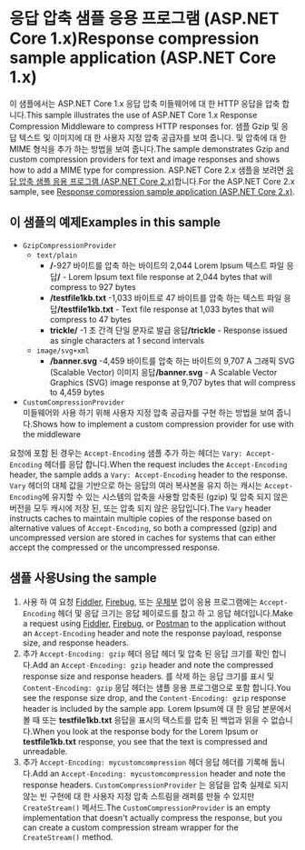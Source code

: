# <a name="response-compression-sample-application-aspnet-core-1x"></a><span data-ttu-id="e9b3a-101">응답 압축 샘플 응용 프로그램 (ASP.NET Core 1.x)</span><span class="sxs-lookup"><span data-stu-id="e9b3a-101">Response compression sample application (ASP.NET Core 1.x)</span></span>

<span data-ttu-id="e9b3a-102">이 샘플에서는 ASP.NET Core 1.x 응답 압축 미들웨어에 대 한 HTTP 응답을 압축 합니다.</span><span class="sxs-lookup"><span data-stu-id="e9b3a-102">This sample illustrates the use of ASP.NET Core 1.x Response Compression Middleware to compress HTTP responses for.</span></span> <span data-ttu-id="e9b3a-103">샘플 Gzip 및 응답 텍스트 및 이미지에 대 한 사용자 지정 압축 공급자를 보여 줍니다. 및 압축에 대 한 MIME 형식을 추가 하는 방법을 보여 줍니다.</span><span class="sxs-lookup"><span data-stu-id="e9b3a-103">The sample demonstrates Gzip and custom compression providers for text and image responses and shows how to add a MIME type for compression.</span></span> <span data-ttu-id="e9b3a-104">ASP.NET Core 2.x 샘플을 보려면 [응답 압축 샘플 응용 프로그램 (ASP.NET Core 2.x)](https://github.com/aspnet/Docs/tree/master/aspnetcore/performance/response-compression/samples/2.x)합니다.</span><span class="sxs-lookup"><span data-stu-id="e9b3a-104">For the ASP.NET Core 2.x sample, see [Response compression sample application (ASP.NET Core 2.x)](https://github.com/aspnet/Docs/tree/master/aspnetcore/performance/response-compression/samples/2.x).</span></span>

## <a name="examples-in-this-sample"></a><span data-ttu-id="e9b3a-105">이 샘플의 예제</span><span class="sxs-lookup"><span data-stu-id="e9b3a-105">Examples in this sample</span></span>
* `GzipCompressionProvider`
  * `text/plain`
    * <span data-ttu-id="e9b3a-106">**/**-927 바이트를 압축 하는 바이트의 2,044 Lorem Ipsum 텍스트 파일 응답</span><span class="sxs-lookup"><span data-stu-id="e9b3a-106">**/** - Lorem Ipsum text file response at 2,044 bytes that will compress to 927 bytes</span></span>
    * <span data-ttu-id="e9b3a-107">**/testfile1kb.txt** -1,033 바이트로 47 바이트를 압축 하는 텍스트 파일 응답</span><span class="sxs-lookup"><span data-stu-id="e9b3a-107">**/testfile1kb.txt** - Text file response at 1,033 bytes that will compress to 47 bytes</span></span>
    * <span data-ttu-id="e9b3a-108">**trickle/** -1 초 간격 단일 문자로 발급 응답</span><span class="sxs-lookup"><span data-stu-id="e9b3a-108">**/trickle** - Response issued as single characters at 1 second intervals</span></span> 
  * `image/svg+xml`
    * <span data-ttu-id="e9b3a-109">**/banner.svg** -4,459 바이트를 압축 하는 바이트의 9,707 A 그래픽 SVG (Scalable Vector) 이미지 응답</span><span class="sxs-lookup"><span data-stu-id="e9b3a-109">**/banner.svg** - A Scalable Vector Graphics (SVG) image response at 9,707 bytes that will compress to 4,459 bytes</span></span>
* `CustomCompressionProvider`<br><span data-ttu-id="e9b3a-110">미들웨어와 사용 하기 위해 사용자 지정 압축 공급자를 구현 하는 방법을 보여 줍니다.</span><span class="sxs-lookup"><span data-stu-id="e9b3a-110">Shows how to implement a custom compression provider for use with the middleware</span></span>

<span data-ttu-id="e9b3a-111">요청에 포함 된 경우는 `Accept-Encoding` 샘플 추가 하는 헤더는 `Vary: Accept-Encoding` 헤더를 응답 합니다.</span><span class="sxs-lookup"><span data-stu-id="e9b3a-111">When the request includes the `Accept-Encoding` header, the sample adds a `Vary: Accept-Encoding` header to the response.</span></span> <span data-ttu-id="e9b3a-112">`Vary` 헤더의 대체 값을 기반으로 하는 응답의 여러 복사본을 유지 하는 캐시는 `Accept-Encoding`에 유지할 수 있는 시스템의 압축을 사용할 압축된 (gzip) 및 압축 되지 않은 버전을 모두 캐시에 저장 된, 또는 압축 되지 않은 응답입니다.</span><span class="sxs-lookup"><span data-stu-id="e9b3a-112">The `Vary` header instructs caches to maintain multiple copies of the response based on alternative values of `Accept-Encoding`, so both a compressed (gzip) and uncompressed version are stored in caches for systems that can either accept the compressed or the uncompressed response.</span></span>

## <a name="using-the-sample"></a><span data-ttu-id="e9b3a-113">샘플 사용</span><span class="sxs-lookup"><span data-stu-id="e9b3a-113">Using the sample</span></span>
1. <span data-ttu-id="e9b3a-114">사용 하 여 요청 [Fiddler](http://www.telerik.com/fiddler), [Firebug](http://getfirebug.com/), 또는 [우체부](https://www.getpostman.com/) 없이 응용 프로그램에는 `Accept-Encoding` 헤더 및 응답 크기는 응답 페이로드를 참고 하 고 응답 헤더입니다.</span><span class="sxs-lookup"><span data-stu-id="e9b3a-114">Make a request using [Fiddler](http://www.telerik.com/fiddler), [Firebug](http://getfirebug.com/), or [Postman](https://www.getpostman.com/) to the application without an `Accept-Encoding` header and note the response payload, response size, and response headers.</span></span>
2. <span data-ttu-id="e9b3a-115">추가 `Accept-Encoding: gzip` 헤더 응답 헤더 및 압축 된 응답 크기를 확인 합니다.</span><span class="sxs-lookup"><span data-stu-id="e9b3a-115">Add an `Accept-Encoding: gzip` header and note the compressed response size and response headers.</span></span> <span data-ttu-id="e9b3a-116">를 삭제 하는 응답 크기를 표시 및 `Content-Encoding: gzip` 응답 헤더는 샘플 응용 프로그램으로 포함 합니다.</span><span class="sxs-lookup"><span data-stu-id="e9b3a-116">You see the response size drop, and the `Content-Encoding: gzip` response header is included by the sample app.</span></span> <span data-ttu-id="e9b3a-117">Lorem Ipsum에 대 한 응답 본문에서 볼 때 또는 **testfile1kb.txt** 응답을 표시의 텍스트를 압축 된 백업과 읽을 수 없습니다.</span><span class="sxs-lookup"><span data-stu-id="e9b3a-117">When you look at the response body for the Lorem Ipsum or **testfile1kb.txt** response, you see that the text is compressed and unreadable.</span></span>
3. <span data-ttu-id="e9b3a-118">추가 `Accept-Encoding: mycustomcompression` 헤더 응답 헤더를 기록해 둡니다.</span><span class="sxs-lookup"><span data-stu-id="e9b3a-118">Add an `Accept-Encoding: mycustomcompression` header and note the response headers.</span></span> <span data-ttu-id="e9b3a-119">`CustomCompressionProvider` 는 응답을 압축 실제로 되지 않는 빈 구현에 대 한 사용자 지정 압축 스트림을 래퍼를 만들 수 있지만 `CreateStream()` 메서드.</span><span class="sxs-lookup"><span data-stu-id="e9b3a-119">The `CustomCompressionProvider` is an empty implementation that doesn't actually compress the response, but you can create a custom compression stream wrapper for the `CreateStream()` method.</span></span>
